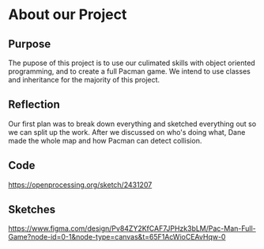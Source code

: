 # About our Project
## Purpose
The pupose of this project is to use our culimated skills with object oriented programming, and to create a full Pacman game. We intend to use classes and inheritance for the majority of this project.

## Reflection
Our first plan was to break down everything and sketched everything out so we can split up the work. After we discussed on who's doing what, Dane made the whole map and how Pacman can detect collision.

## Code
https://openprocessing.org/sketch/2431207

## Sketches
https://www.figma.com/design/Pv84ZY2KfCAF7JPHzk3bLM/Pac-Man-Full-Game?node-id=0-1&node-type=canvas&t=65F1AcWioCEAvHqw-0
